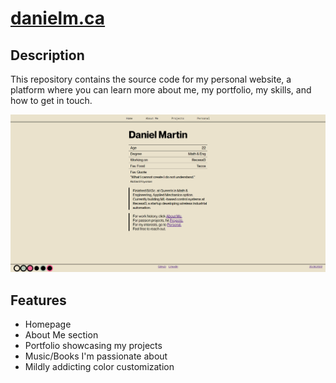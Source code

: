 # [danielm.ca](https://danielm.ca)

## Description

This repository contains the source code for my personal website, a platform where you can learn more about me, my portfolio, my skills, and how to get in touch.

![Website Screenshot](/src/media/homepage.png)

## Features

- Homepage
- About Me section
- Portfolio showcasing my projects
- Music/Books I'm passionate about
- Mildly addicting color customization
